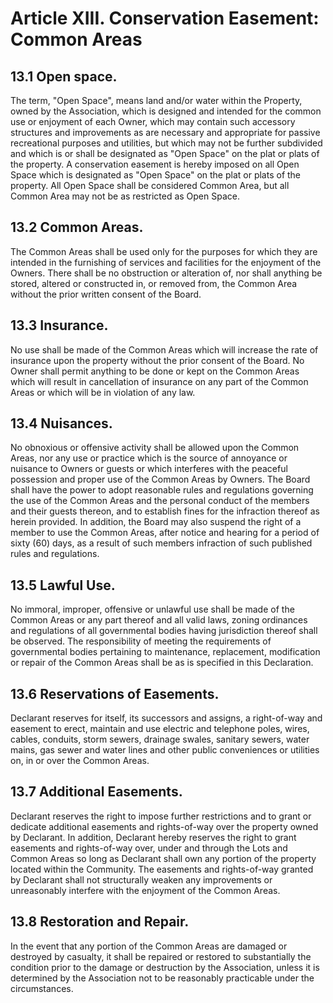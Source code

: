 # Article XIII. Conservation Easement: Common Areas

## 13.1 Open space.
The term, "Open Space", means land and/or water within the Property, owned by the Association, which is designed and intended for the common use or enjoyment of each Owner, which may contain such accessory structures and improvements as are necessary and appropriate for passive recreational purposes and utilities, but which may not be further subdivided and which is or shall be designated as "Open Space" on the plat or plats of the property. A conservation easement is hereby imposed on all Open Space which is designated as "Open Space" on the plat or plats of the property. All Open Space shall be considered Common Area, but all Common Area may not be as restricted as Open Space.

## 13.2 Common Areas. 
The Common Areas shall be used only for the purposes for which they are intended in the furnishing of services and facilities for the enjoyment of the Owners. There shall be no obstruction or alteration of, nor shall anything be stored, altered or constructed in, or removed from, the Common Area without the prior written consent of the Board.

## 13.3 Insurance.
No use shall be made of the Common Areas which will increase the rate of insurance upon the property without the prior consent of the Board. No Owner shall permit anything to be done or kept on the Common Areas which will result in cancellation of insurance on any part of the Common Areas or which will be in violation of any law. 

## 13.4 Nuisances.
No obnoxious or offensive activity shall be allowed upon the Common Areas, nor any use or practice which is the source of annoyance or nuisance to Owners or guests or which interferes with the peaceful possession and proper use of the Common Areas by Owners. The Board shall have the power to adopt reasonable rules and regulations governing the use of the Common Areas and the personal conduct of the members and their guests thereon, and to establish fines for the infraction thereof as herein provided. In addition, the Board may also suspend the right of a member to use the Common Areas, after notice and hearing for a period of sixty (60) days, as a result of such members infraction of such published rules and regulations.

## 13.5 Lawful Use.
No immoral, improper, offensive or unlawful use shall be made of the Common Areas or any part thereof and all valid laws, zoning ordinances and regulations of all governmental bodies having jurisdiction thereof shall be observed. The responsibility of meeting the requirements of governmental bodies pertaining to maintenance, replacement, modification or repair of the Common Areas shall be as is specified in this Declaration.

## 13.6 Reservations of Easements.
Declarant reserves for itself, its successors and assigns, a right-of-way and easement to erect, maintain and use electric and telephone poles, wires, cables, conduits, storm sewers, drainage swales, sanitary sewers, water mains, gas sewer and water lines and other public conveniences or utilities on, in or over the Common Areas.

## 13.7 Additional Easements.
Declarant reserves the right to impose further restrictions and to grant or dedicate additional easements and rights-of-way over the property owned by Declarant. In addition, Declarant hereby reserves the right to grant easements and rights-of-way over, under and through the Lots and Common Areas so long as Declarant shall own any portion of the property located within the Community. The easements and rights-of-way granted by Declarant shall not structurally weaken any improvements or unreasonably interfere with the enjoyment of the Common Areas.

## 13.8 Restoration and Repair.
In the event that any portion of the Common Areas are damaged or destroyed by casualty, it shall be repaired or restored to substantially the condition prior to the damage or destruction by the Association, unless it is determined by the Association not to be reasonably practicable under the circumstances.

